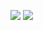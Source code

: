 <a href="https://codeclimate.com/github/Valentina-Vasileva/php-project-lvl1"><img src="https://api.codeclimate.com/v1/badges/a99a88d28ad37a79dbf6/maintainability" /></a>
![](https://github.com/Valentina-Vasileva/php-project-lvl1/workflows/PHP%20test/badge.svg)
